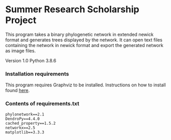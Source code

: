 # Summer Research Scholarship Project

This program takes a binary phylogenetic network in extended newick format
and generates trees displayed by the network. It can open text files containing 
the network in newick format and export the generated network as image files.

Version 1.0
Python 3.8.6

### Installation requirements

This program requires Graphviz to be installed. Instructions on how to install found [here](https://bobswift.atlassian.net/wiki/spaces/GVIZ/pages/20971549/How+to+install+Graphviz+software).


### Contents of requirements.txt
```
phylonetwork==2.1
DendroPy==4.4.0
cached_property==1.5.2
networkx==2.5
matplotlib==3.3.3
```
